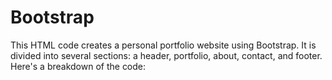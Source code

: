 # Bootstrap
This HTML code creates a personal portfolio website using Bootstrap. It is divided into several sections: a header, portfolio, about, contact, and footer. Here's a breakdown of the code:
